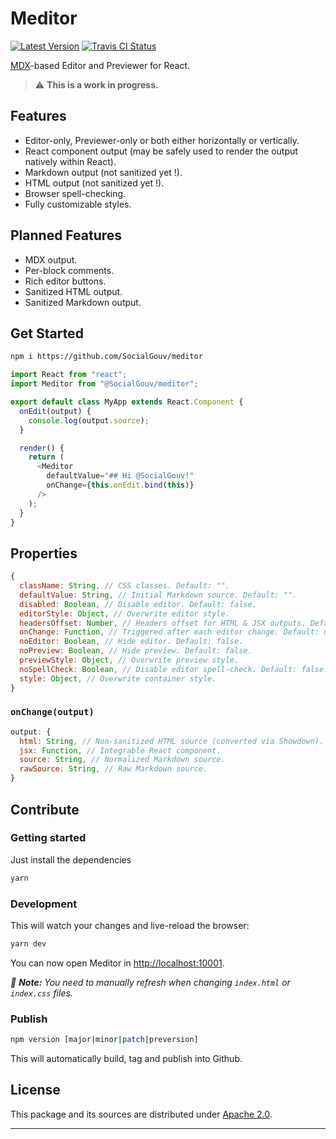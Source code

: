 # Meditor

[![Latest Version][img-version]][link-version]
[![Travis CI Status][img-travis]][link-travis]

[MDX][link-mdx]-based Editor and Previewer for React.

> ⚠️ **This is a work in progress.**

## Features

- Editor-only, Previewer-only or both either horizontally or vertically.
- React component output (may be safely used to render the output natively
  within React).
- Markdown output (not sanitized yet !).
- HTML output (not sanitized yet !).
- Browser spell-checking.
- Fully customizable styles.

## Planned Features

- MDX output.
- Per-block comments.
- Rich editor buttons.
- Sanitized HTML output.
- Sanitized Markdown output.

## Get Started

```bash
npm i https://github.com/SocialGouv/meditor
```

```js
import React from "react";
import Meditor from "@SocialGouv/meditor";

export default class MyApp extends React.Component {
  onEdit(output) {
    console.log(output.source);
  }

  render() {
    return (
      <Meditor
        defaultValue="## Hi @SocialGouv!"
        onChange={this.onEdit.bind(this)}
      />
    );
  }
}
```

## Properties

```js
{
  className: String, // CSS classes. Default: "".
  defaultValue: String, // Initial Markdown source. Default: "".
  disabled: Boolean, // Disable editor. Default: false.
  editorStyle: Object, // Overwrite editor style.
  headersOffset: Number, // Headers offset for HTML & JSX outputs. Default: 1.
  onChange: Function, // Triggered after each editor change. Default: undefined.
  noEditor: Boolean, // Hide editor. Default: false.
  noPreview: Boolean, // Hide preview. Default: false.
  previewStyle: Object, // Overwrite preview style.
  noSpellCheck: Boolean, // Disable editor spell-check. Default: false.
  style: Object, // Overwrite container style.
}
```

### `onChange(output)`

```js
output: {
  html: String, // Non-sanitized HTML source (converted via Showdown).
  jsx: Function, // Integrable React component.
  source: String, // Normalized Markdown source.
  rawSource: String, // Raw Markdown source.
}
```

## Contribute

### Getting started

Just install the dependencies

```bash
yarn
```

### Development

This will watch your changes and live-reload the browser:

```bash
yarn dev
```

You can now open Meditor in [http://localhost:10001](http://localhost:10001).

_:memo: **Note:** You need to manually refresh when changing `index.html` or
`index.css` files._

### Publish

```bash
npm version [major|minor|patch|preversion]
```

This will automatically build, tag and publish into Github.

## License

This package and its sources are distributed under [Apache 2.0][link-license].

---

[img-travis]:
  https://img.shields.io/travis/com/SocialGouv/meditor?style=flat-square
[img-version]:
  https://img.shields.io/github/package-json/v/SocialGouv/meditor?style=flat-square
[link-license]: https://github.com/SocialGouv/meditor/blob/master/LICENSE
[link-mdx]: https://mdxjs.com
[link-travis]: https://travis-ci.com/SocialGouv/meditor
[link-version]: https://github.com/SocialGouv/meditor/releases
